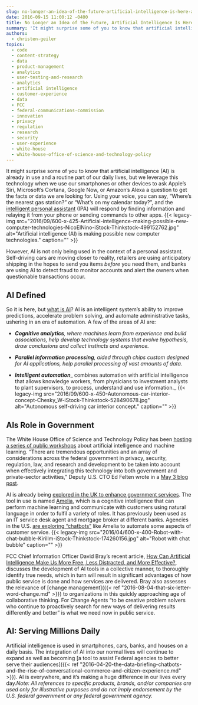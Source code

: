 ```yaml
---
slug: no-longer-an-idea-of-the-future-artificial-intelligence-is-here-and-you-are-probably-already-using-it
date: 2016-09-15 11:00:12 -0400
title: No Longer an Idea of the Future, Artificial Intelligence Is Here and You Are Probably Already Using It
summary: 'It might surprise some of you to know that artificial intelligence (AI) is already in use and a routine part of our daily lives, but we leverage this technology when we use our smartphones or other devices to ask Apple&#8217;s Siri, Microsoft&#8217;s Cortana, Google Now, or Amazon’s Alexa a question to get the facts or data we'
authors:
  - christen-geiler
topics:
  - code
  - content-strategy
  - data
  - product-management
  - analytics
  - user-testing-and-research
  - analytics
  - artificial intelligence
  - customer-experience
  - data
  - FCC
  - federal-communications-commission
  - innovation
  - privacy
  - regulation
  - research
  - security
  - user-experience
  - white-house
  - white-house-office-of-science-and-technology-policy
---
```


It might surprise some of you to know that artificial intelligence (AI) is already in use and a routine part of our daily lives, but we leverage this technology when we use our smartphones or other devices to ask Apple&#8217;s Siri, Microsoft&#8217;s Cortana, Google Now, or Amazon’s Alexa a question to get the facts or data we are looking for. Using your voice, you can say, “Where’s the nearest gas station?” or “What’s on my calendar today?”, and the [intelligent personal assistant](https://en.wikipedia.org/wiki/Intelligent_personal_assistant) (IPA) will respond by finding information and relaying it from your phone or sending commands to other apps. {{< legacy-img src="2016/09/600-x-425-Artificial-intelligence-making-possible-new-computer-technologies-NicoElNino-iStock-Thinkstock-499152762.jpg" alt="Artificial intelligence (AI) is making possible new computer technologies." caption="" >}} 

However, AI is not only being used in the context of a personal assistant. Self-driving cars are moving closer to reality, retailers are using anticipatory shipping in the hopes to send you items _before_ you need them, and banks are using AI to detect fraud to monitor accounts and alert the owners when questionable transactions occur.

## AI Defined

So it is here, but [what is AI](http://dupress.com/articles/what-is-cognitive-technology/)? AI is an intelligent system’s ability to improve predictions, accelerate problem solving, and automate administrative tasks, ushering in an era of automation. A few of the areas of AI are:

  * **_Cognitive analytics_**_, where machines learn from experience and build associations, help develop technology systems that evolve hypothesis, draw conclusions and collect instincts and experience._

  * **_Parallel information processing_**_, aided through chips custom designed for AI applications, help parallel processing of vast amounts of data._ 

  * **_Intelligent automation_**_ combines automation with artificial intelligence that allows knowledge workers, from physicians to investment analysts to plant supervisors, to process, understand and use information._ {{< legacy-img src="2016/09/600-x-450-Autonomous-car-interior-concept-Chesky_W-iStock-Thinkstock-528490678.jpg" alt="Autonomous self-driving car interior concept." caption="" >}} 

## AIs Role in Government

The White House Office of Science and Technology Policy has been [hosting a series of public workshops](https://www.whitehouse.gov/webform/rfi-preparing-future-artificial-intelligence) about artificial intelligence and machine learning. &#8220;There are tremendous opportunities and an array of considerations across the federal government in privacy, security, regulation, law, and research and development to be taken into account when effectively integrating this technology into both government and private-sector activities,&#8221; Deputy U.S. CTO Ed Felten wrote in a [May 3 blog post](https://www.whitehouse.gov/blog/2016/05/03/preparing-future-artificial-intelligence).

AI is already being [explored in the UK to enhance government services](http://www.cnbc.com/2016/06/16/ai-will-soon-provide-government-services.html). The tool in use is named [Amelia](http://www.ipsoft.com/amelia/), which is a cognitive intelligence that can perform machine learning and communicate with customers using natural language in order to fulfil a variety of roles. It has previously been used as an IT service desk agent and mortgage broker at different banks. Agencies in the U.S. [are exploring &#8220;chatbots&#8221;](http://www.nextgov.com/emerging-tech/emerging-tech-blog/2016/08/frequently-automated-questions-ai-future-faq/131186/?oref=ng-HPriver) like Amelia to automate some aspects of customer service. {{< legacy-img src="2016/04/600-x-400-Robot-with-chat-bubble-Kirillm-iStock-Thinkstock-174260156.jpg" alt="Robot with chat bubble" caption="" >}} 

FCC Chief Information Officer David Bray&#8217;s recent article, [How Can Artificial Intelligence Make Us More Free, Less Distracted, and More Effective?](https://www.linkedin.com/pulse/how-can-artificial-intelligence-make-us-more-free-less-bray-phd), discusses the development of AI tools in a collective manner, to thoroughly identify true needs, which in turn will result in significant advantages of how public service is done and how services are delivered. Bray also assesses the relevance of [change management]({{< ref "2016-08-04-that-six-letter-word-change.md" >}}) to organizations in this quickly approaching age of collaborative thinking. For Change Agents &#8220;to be creative problem solvers who continue to proactively search for new ways of delivering results differently and better&#8221; is what we need now in public service.

## AI: Serving Millions Daily

Artificial intelligence is used in smartphones, cars, banks, and houses on a daily basis. The integration of AI into our normal lives will continue to expand as well as becoming [a tool to assist Federal agencies to better serve their audiences]({{< ref "2016-04-20-the-data-briefing-chatbots-and-the-rise-of-conversational-commerce-and-citizen-experience.md" >}}). AI is everywhere, and it’s making a huge difference in our lives every day._Note: All references to specific products, brands, and/or companies are used only for illustrative purposes and do not imply endorsement by the U.S. federal government or any federal government agency._